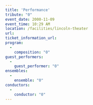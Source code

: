 ```yaml
---
title: 'Performance'
tribute: "0"
event_date: 2000-11-09
event_time: 10:29 AM
location: /facilities/lincoln-theater
url: 
ticket_information_url: 
program: 
  -
    composition: "0"
guest_performers: 
  -
    guest_performer: "0"
ensembles: 
  -
    ensemble: "0"
conductors: 
  -
    conductor: "0"
---
```

